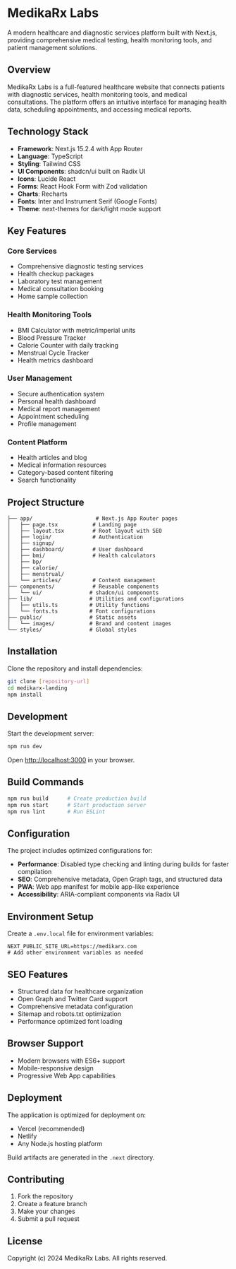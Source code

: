 # MedikaRx Labs

A modern healthcare and diagnostic services platform built with Next.js, providing comprehensive medical testing, health monitoring tools, and patient management solutions.

## Overview

MedikaRx Labs is a full-featured healthcare website that connects patients with diagnostic services, health monitoring tools, and medical consultations. The platform offers an intuitive interface for managing health data, scheduling appointments, and accessing medical reports.

## Technology Stack

- **Framework**: Next.js 15.2.4 with App Router
- **Language**: TypeScript
- **Styling**: Tailwind CSS
- **UI Components**: shadcn/ui built on Radix UI
- **Icons**: Lucide React
- **Forms**: React Hook Form with Zod validation
- **Charts**: Recharts
- **Fonts**: Inter and Instrument Serif (Google Fonts)
- **Theme**: next-themes for dark/light mode support

## Key Features

### Core Services
- Comprehensive diagnostic testing services
- Health checkup packages
- Laboratory test management
- Medical consultation booking
- Home sample collection

### Health Monitoring Tools
- BMI Calculator with metric/imperial units
- Blood Pressure Tracker
- Calorie Counter with daily tracking
- Menstrual Cycle Tracker
- Health metrics dashboard

### User Management
- Secure authentication system
- Personal health dashboard
- Medical report management
- Appointment scheduling
- Profile management

### Content Platform
- Health articles and blog
- Medical information resources
- Category-based content filtering
- Search functionality

## Project Structure

```
├── app/                    # Next.js App Router pages
│   ├── page.tsx           # Landing page
│   ├── layout.tsx         # Root layout with SEO
│   ├── login/             # Authentication
│   ├── signup/            
│   ├── dashboard/         # User dashboard
│   ├── bmi/               # Health calculators
│   ├── bp/                
│   ├── calorie/           
│   ├── menstrual/         
│   └── articles/          # Content management
├── components/            # Reusable components
│   └── ui/               # shadcn/ui components
├── lib/                  # Utilities and configurations
│   ├── utils.ts          # Utility functions
│   └── fonts.ts          # Font configurations
├── public/               # Static assets
│   └── images/           # Brand and content images
└── styles/               # Global styles
```

## Installation

Clone the repository and install dependencies:

```bash
git clone [repository-url]
cd medikarx-landing
npm install
```

## Development

Start the development server:

```bash
npm run dev
```

Open [http://localhost:3000](http://localhost:3000) in your browser.

## Build Commands

```bash
npm run build      # Create production build
npm run start      # Start production server
npm run lint       # Run ESLint
```

## Configuration

The project includes optimized configurations for:

- **Performance**: Disabled type checking and linting during builds for faster compilation
- **SEO**: Comprehensive metadata, Open Graph tags, and structured data
- **PWA**: Web app manifest for mobile app-like experience
- **Accessibility**: ARIA-compliant components via Radix UI

## Environment Setup

Create a `.env.local` file for environment variables:

```env
NEXT_PUBLIC_SITE_URL=https://medikarx.com
# Add other environment variables as needed
```

## SEO Features

- Structured data for healthcare organization
- Open Graph and Twitter Card support
- Comprehensive metadata configuration
- Sitemap and robots.txt optimization
- Performance optimized font loading

## Browser Support

- Modern browsers with ES6+ support
- Mobile-responsive design
- Progressive Web App capabilities

## Deployment

The application is optimized for deployment on:

- Vercel (recommended)
- Netlify
- Any Node.js hosting platform

Build artifacts are generated in the `.next` directory.

## Contributing

1. Fork the repository
2. Create a feature branch
3. Make your changes
4. Submit a pull request

## License

Copyright (c) 2024 MedikaRx Labs. All rights reserved.
